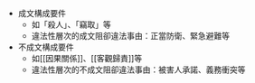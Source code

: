 * 成文構成要件
	* 如「殺人」、「竊取」等
	* 違法性層次的成文阻卻違法事由：正當防衛、緊急避難等
* 不成文構成要件
	* 如[[因果關係]]、[[客觀歸責]]等
	* 違法性層次的不成文阻卻違法事由：被害人承諾、義務衝突等